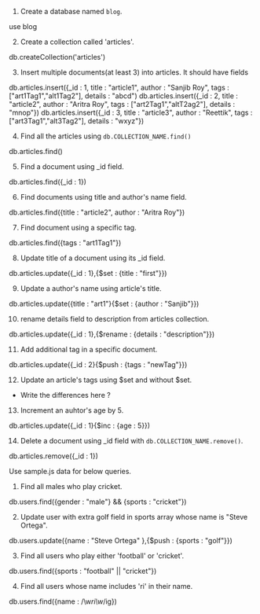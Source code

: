 1. Create a database named `blog`.

use blog

2. Create a collection called 'articles'.

db.createCollection('articles')

3. Insert multiple documents(at least 3) into articles. It should have fields

db.articles.insert({_id : 1, title : "article1", author : "Sanjib Roy", tags : ["art1Tag1","alt1Tag2"], details : "abcd")
db.articles.insert({_id : 2, title : "article2", author : "Aritra Roy", tags : ["art2Tag1","altT2ag2"], details : "mnop"})
db.articles.insert({_id : 3, title : "article3", author : "Reettik", tags : ["art3Tag1","alt3Tag2"], details : "wxyz"})

4. Find all the articles using `db.COLLECTION_NAME.find()`

db.articles.find()

5. Find a document using _id field.

db.articles.find({_id : 1})

6. Find documents using title and author's name field.

db.articles.find({title : "article2", author : "Aritra Roy"})

7. Find document using a specific tag.

db.articles.find({tags : "art1Tag1"})

8. Update title of a document using its _id field.

db.articles.update({_id : 1},{$set : {title : "first"}})

9. Update a author's name using article's title.

db.articles.update({title : "art1"}{$set : {author : "Sanjib"}})

10. rename details field to description from articles collection. 

db.articles.update({_id : 1},{$rename : {details : "description"}})

11. Add additional tag in a specific document.

db.articles.update({_id : 2}{$push : {tags : "newTag"}})

12. Update an article's tags using $set and without $set.
  - Write the differences here ?

13. Increment an auhtor's age by 5.  

db.articles.update({_id : 1}{$inc : {age : 5}})

14. Delete a document using _id field with `db.COLLECTION_NAME.remove()`.

db.articles.remove({_id : 1})

Use sample.js data for below queries.

1. Find all males who play cricket.

db.users.find({gender : "male"} && {sports : "cricket"})

2. Update user with extra golf field in sports array whose name is "Steve Ortega".

db.users.update({name : "Steve Ortega" },{$push : {sports : "golf"}})

3. Find all users who play either 'football' or 'cricket'.

db.users.find({sports : "football" || "cricket"})

4. Find all users whose name includes 'ri' in their name.

db.users.find({name : /\w*ri\w*/ig})